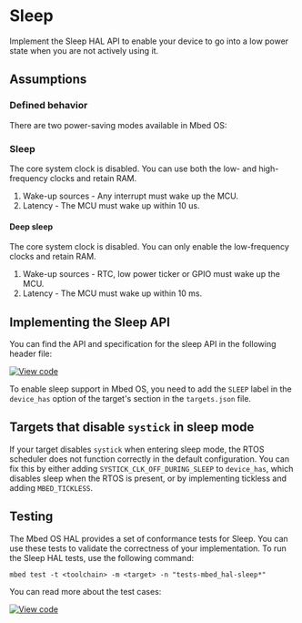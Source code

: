 # Sleep

Implement the Sleep HAL API to enable your device to go into a low power state when you are not actively using it.

## Assumptions

### Defined behavior

There are two power-saving modes available in Mbed OS:

### Sleep

The core system clock is disabled. You can use both the low- and high-frequency clocks and retain RAM.

1. Wake-up sources - Any interrupt must wake up the MCU.
1. Latency - The MCU must wake up within 10 us.

#### Deep sleep

The core system clock is disabled. You can only enable the low-frequency clocks and retain RAM.

1. Wake-up sources - RTC, low power ticker or GPIO must wake up the MCU.
1. Latency - The MCU must wake up within 10 ms.

## Implementing the Sleep API

You can find the API and specification for the sleep API in the following header file:

[![View code](https://www.mbed.com/embed/?type=library)](https://os.mbed.com/docs/mbed-os/v6.6/mbed-os-api-doxy/group__hal__sleep.html)

To enable sleep support in Mbed OS, you need to add the `SLEEP` label in the `device_has` option of the target's section in the `targets.json` file.

## Targets that disable `systick` in sleep mode

If your target disables `systick` when entering sleep mode, the RTOS scheduler does not function correctly in the default configuration. You can fix this by either adding `SYSTICK_CLK_OFF_DURING_SLEEP` to `device_has`, which disables sleep when the RTOS is present, or by implementing tickless and adding `MBED_TICKLESS`.

## Testing

The Mbed OS HAL provides a set of conformance tests for Sleep. You can use these tests to validate the correctness of your implementation. To run the Sleep HAL tests, use the following command:

```
mbed test -t <toolchain> -m <target> -n "tests-mbed_hal-sleep*"
```

You can read more about the test cases:

[![View code](https://www.mbed.com/embed/?type=library)](https://os.mbed.com/docs/mbed-os/v6.6/mbed-os-api-doxy/group__hal__sleep__tests.html)

